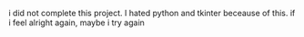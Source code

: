 i did not complete this project. I hated python and tkinter beceause of this. if i feel alright again, maybe i try again
